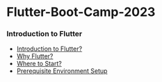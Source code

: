 # Flutter-Boot-Camp-2023
### Introduction to Flutter
- [Introduction to Flutter?](https://www.youtube.com/@Productmanagemententrepreneur)
- [Why Flutter?](https://www.youtube.com/@Productmanagemententrepreneur)
- [Where to Start?](https://www.youtube.com/@Productmanagemententrepreneur)
- [Prerequisite Environment Setup](https://www.youtube.com/@Productmanagemententrepreneur)
